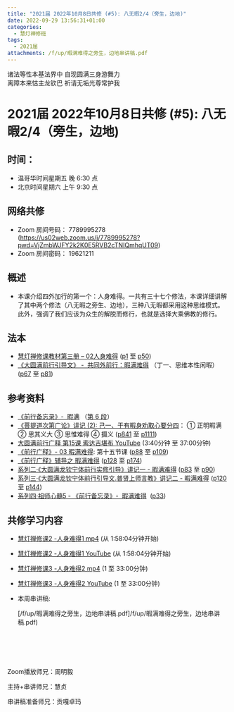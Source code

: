 ```yaml
---
title: "2021届 2022年10月8日共修 (#5): 八无暇2/4（旁生，边地)"
date: 2022-09-29 13:56:31+01:00
categories:
  - 慧灯禅修班
tags:
  - 2021届
attachments: /f/up/暇满难得之旁生，边地串讲稿.pdf
---
```

<!--StartFragment-->

诸法等性本基法界中 自现圆满三身游舞力\
离障本来怙主龙钦巴 祈请无垢光尊常护我

# 2021届 2022年10月8日共修 (#5): 八无暇2/4（旁生，边地)

<!--EndFragment-->

## 时间：

* 温哥华时间星期五 晚 6:30 点
* 北京时间星期六 上午 9:30 点

## 网络共修

* Zoom 房间号码： 7789995278 (<https://us02web.zoom.us/j/7789995278?pwd=VjZmbWJFY2k2K0E5RVB2cTNIQmhqUT09>)
* Zoom 房间密码： 19621211

## 概述

* 本课介绍四外加行的第一个：人身难得。一共有三十七个修法，本课详细讲解了其中两个修法（八无暇之旁生、边地），三种八无暇都采用这种思维模式。此外，强调了我们应该为众生的解脱而修行，也就是选择大乘佛教的修行。

## 法本

* [慧灯禅修课教材第三册 – 02人身难得](https://huidengchanxiu.net/books/b3/3-02) ([p1](https://huidengchanxiu.net/books/b3/3-02#p1) 至 [p50](https://huidengchanxiu.net/books/b3/3-02#p50))
* [《](https://huidengchanxiu.net/refs/qxgs/qxgs-03xm)[大圆满前行引导文》 -  共同外前行：暇满难得](https://huidengchanxiu.net/books/dymqx/#%E4%B8%80%E6%9A%87%E6%BB%A1%E9%9A%BE%E5%BE%97) （丁一、思维本性闲暇）([p67](https://huidengchanxiu.net/books/dymqx/#p67) 至 [p81](https://huidengchanxiu.net/books/dymqx/#p81))

## 参考资料

* [《前行备忘录》-  暇满](https://huidengchanxiu.net/refs/qxbwl/qxxl4-01xm) （[第 6 段](https://huidengchanxiu.net/refs/qxbwl/qxxl4-01xm/#6)）
* [《菩提道次第广论》讲记 (2): 己一、于有暇身劝取心要分四](https://huidengchanxiu.net/refs/ptdcdgl/2#%E5%B7%B1%E4%B8%80%E4%BA%8E%E6%9C%89%E6%9A%87%E8%BA%AB%E5%8A%9D%E5%8F%96%E5%BF%83%E8%A6%81%E5%88%86%E5%9B%9B--%E6%AD%A3%E6%98%8E%E6%9A%87%E6%BB%A1--%E6%80%9D%E5%85%B6%E4%B9%89%E5%A4%A7--%E6%80%9D%E6%83%9F%E9%9A%BE%E5%BE%97--%E6%91%84%E4%B9%89)： ① 正明暇满 ② 思其义大 ③ 思惟难得 ④ 摄义 ([p841](https://huidengchanxiu.net/refs/ptdcdgl/2#p841) 至 [p1111](https://huidengchanxiu.net/refs/ptdcdgl/2/#p1111))
* [大圆满前行广释 第15课 索达吉堪布 YouTube](https://www.youtube.com/watch?v=zUToyRhqtso) (3:40分钟 至 37:00分钟)
* [《前行广释》- 03 暇满难得](https://huidengchanxiu.net/refs/qxgs/qxgs-03xm): 第十五节课 ([p88](https://huidengchanxiu.net/refs/qxgs/qxgs-03xm/#p88) 至 [p109](https://huidengchanxiu.net/refs/qxgs/qxgs-03xm/#p109))
* [《前行广释》辅导之 暇满难得](https://huidengchanxiu.net/refs/qxgs/fudao/qxgsfd-03xm) ([p128](https://huidengchanxiu.net/refs/qxgs/fudao/qxgsfd-03xm/#p128) 至 [p174](https://huidengchanxiu.net/refs/qxgs/fudao/qxgsfd-03xm/#p174))
* [系列二·《大圆满龙钦宁体前行实修引导》讲记一 - 暇满难得](https://huidengchanxiu.net/refs/xmfw/s2-sxyd1-xmnd) ([p83](https://huidengchanxiu.net/refs/xmfw/s2-sxyd1-xmnd#p83) 至 [p90](https://huidengchanxiu.net/refs/xmfw/s2-sxyd1-xmnd#p90))
* [系列三·《大圆满龙钦宁体前行引导文.普贤上师言教》讲记二 - 暇满难得](https://huidengchanxiu.net/refs/xmfw/s3-ydw2-xmnd) ([p120](https://huidengchanxiu.net/refs/xmfw/s3-ydw2-xmnd#p120) 至 [p144](https://huidengchanxiu.net/refs/xmfw/s3-ydw2-xmnd#p144))
* [系列四·祖师心髓5 - 《前行备忘录》-  暇满难得](https://huidengchanxiu.net/refs/xmfw/s4-zsxs5-qxbwl-xmnd)  ([p33](https://huidengchanxiu.net/refs/xmfw/s4-zsxs5-qxbwl-xmnd#p33))

## **共修学习内容**

* [慧灯禅修课2 -人身难得1 mp4](http://huidengchanxiu.net/jmy/%e6%85%a7%e7%81%af%e7%a6%85%e4%bf%ae%e8%af%be/%e6%85%a7%e7%81%af%e7%a6%85%e4%bf%ae%e8%af%be%e7%ac%ac%e4%b8%89%e5%86%8c/02-1%20%e6%85%a7%e7%81%af%e7%a6%85%e4%bf%ae%e8%af%be2%20%e4%ba%ba%e8%ba%ab%e9%9a%be%e5%be%971.mp4) (从 1:58:04分钟开始)[](https://www.youtube.com/watch?v=cIW5puf5xbE&list=PLQU9iXcMduTfoo8rKZhj69k-OOas8C1Of&index=2)
* [慧灯禅修课2 -人身难得1 YouTube](https://www.youtube.com/watch?v=cIW5puf5xbE&list=PLQU9iXcMduTfoo8rKZhj69k-OOas8C1Of&index=2) (从 1:58:04分钟开始)
* [慧灯禅修课3 -人身难得2 mp4](http://huidengchanxiu.net/jmy/%e6%85%a7%e7%81%af%e7%a6%85%e4%bf%ae%e8%af%be/%e6%85%a7%e7%81%af%e7%a6%85%e4%bf%ae%e8%af%be%e7%ac%ac%e4%b8%89%e5%86%8c/02-2%20%e6%85%a7%e7%81%af%e7%a6%85%e4%bf%ae%e8%af%be3%20%e4%ba%ba%e8%ba%ab%e9%9a%be%e5%be%972.mp4) (1 至 33:00分钟)
* [慧灯禅修课3 -人身难得2 YouTube](https://www.youtube.com/watch?v=ZVyTU_tYMWw&list=PLQU9iXcMduTfoo8rKZhj69k-OOas8C1Of&index=3) (1 至 33:00分钟)
* 本周串讲稿: <!--StartFragment-->[](blob:https://huidengvan.netlify.app/f695c136-d58b-4046-8006-1f3a69022286)

  \[/f/up/暇满难得之旁生，边地串讲稿.pdf]/f/up/暇满难得之旁生，边地串讲稿.pdf)

#   

Zoom播放师兄：周明毅

主持+串讲师兄：慧贞

串讲稿准备师兄：贡嘎卓玛